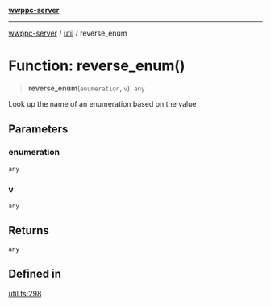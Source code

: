 [**wwppc-server**](../../README.md)

***

[wwppc-server](../../modules.md) / [util](../README.md) / reverse\_enum

# Function: reverse\_enum()

> **reverse\_enum**(`enumeration`, `v`): `any`

Look up the name of an enumeration based on the value

## Parameters

### enumeration

`any`

### v

`any`

## Returns

`any`

## Defined in

[util.ts:298](https://github.com/WWPPC/WWPPC-server/blob/f21384f154c6e2184ddc59d99a3230ee362152e8/src/util.ts#L298)
